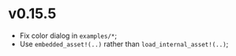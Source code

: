 # v0.15.5

- Fix color dialog in `examples/*`;
- Use `embedded_asset!(..)` rather than `load_internal_asset!(..)`;